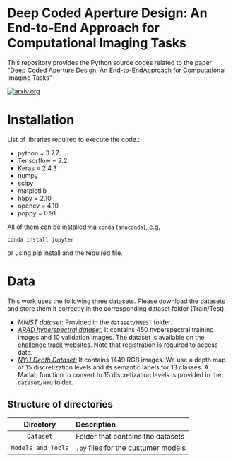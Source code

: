# Deep Coded Aperture Design: An End-to-End Approach for Computational Imaging Tasks
This repository provides the Python source codes related to the paper "Deep Coded Aperture Design: An End-to-EndApproach for Computational Imaging Tasks"

[![arxiv.org](https://img.shields.io/badge/cs.CV-arXiv%3A2105.03390-B31B1B.svg)](https://arxiv.org/pdf/2105.03390.pdf)
# Installation

List of libraries required to execute the code.:
- python = 3.7.7
- Tensorflow = 2.2
- Keras = 2.4.3
- numpy
- scipy
- matplotlib
- h5py = 2.10
- opencv = 4.10
- poppy = 0.91

All of them can be installed via `conda` (`anaconda`), e.g.
```
conda install jupyter
```
or using pip install and the required file.

# Data
This work uses the following three datasets. Please download the datasets and store them it correctly in the corresponding dataset folder (Train/Test).
- *MNIST dataset*: Provided in the `dataset/MNIST` folder.
- [*ARAD hyperspectral dataset:*](https://competitions.codalab.org/competitions/22225) It contains 450 hyperspectral training images and 10 validation images. The dataset  is available on the [challenge track websites](https://competitions.codalab.org/competitions/22225). Note that registration is required to access data.
- [*NYU Depth Dataset:*](https://cs.nyu.edu/~silberman/datasets/nyu_depth_v2.html) It contains 1449 RGB images. We use a depth map of 15 discretization levels and its semantic labels for 13 classes. A Matlab function to convert to 15 discretization levels is provided in the `dataset/NYU` folder. 


## Structure of directories

| Directory  | Description  |
| :--------: | :----------- | 
| `Dataset` | Folder that contains the datasets | 
| `Models and Tools`    | `.py` files for the custumer models |



